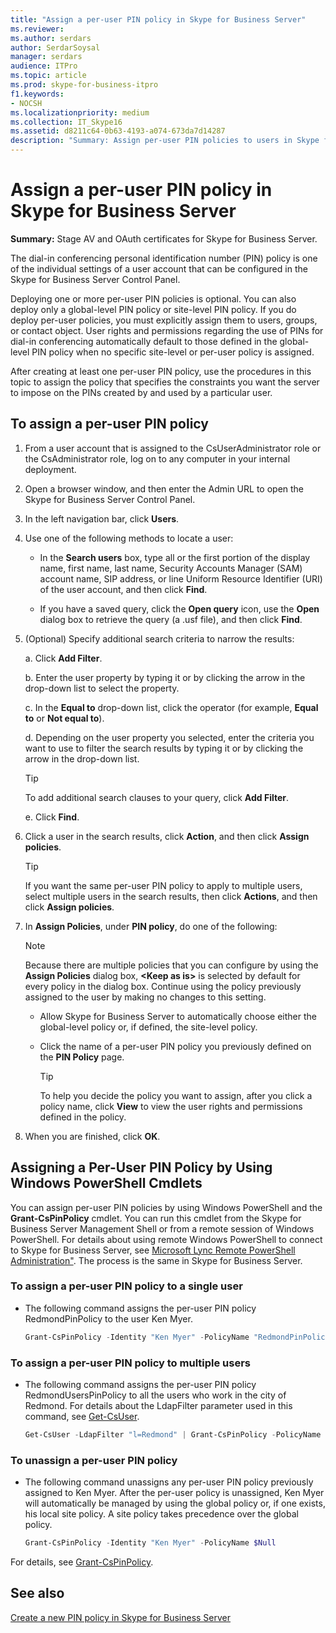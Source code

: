 ```yaml
---
title: "Assign a per-user PIN policy in Skype for Business Server"
ms.reviewer:
ms.author: serdars
author: SerdarSoysal
manager: serdars
audience: ITPro
ms.topic: article
ms.prod: skype-for-business-itpro
f1.keywords:
- NOCSH
ms.localizationpriority: medium
ms.collection: IT_Skype16
ms.assetid: d8211c64-0b63-4193-a074-673da7d14287
description: "Summary: Assign per-user PIN policies to users in Skype for Business Server."
---
```


# Assign a per-user PIN policy in Skype for Business Server

**Summary:** Stage AV and OAuth certificates for Skype for Business Server.

The dial-in conferencing personal identification number (PIN) policy is one of the individual settings of a user account that can be configured in the Skype for Business Server Control Panel.

Deploying one or more per-user PIN policies is optional. You can also deploy only a global-level PIN policy or site-level PIN policy. If you do deploy per-user policies, you must explicitly assign them to users, groups, or contact object. User rights and permissions regarding the use of PINs for dial-in conferencing automatically default to those defined in the global-level PIN policy when no specific site-level or per-user policy is assigned.

After creating at least one per-user PIN policy, use the procedures in this topic to assign the policy that specifies the constraints you want the server to impose on the PINs created by and used by a particular user.

## To assign a per-user PIN policy

1. From a user account that is assigned to the CsUserAdministrator role or the CsAdministrator role, log on to any computer in your internal deployment.

2. Open a browser window, and then enter the Admin URL to open the Skype for Business Server Control Panel.

3. In the left navigation bar, click **Users**.

4. Use one of the following methods to locate a user:

   - In the **Search users** box, type all or the first portion of the display name, first name, last name, Security Accounts Manager (SAM) account name, SIP address, or line Uniform Resource Identifier (URI) of the user account, and then click **Find**.

   - If you have a saved query, click the **Open query** icon, use the **Open** dialog box to retrieve the query (a .usf file), and then click **Find**.

5. (Optional) Specify additional search criteria to narrow the results:

   a. Click **Add Filter**.

   b. Enter the user property by typing it or by clicking the arrow in the drop-down list to select the property.

   c. In the **Equal to** drop-down list, click the operator (for example, **Equal to** or **Not equal to**).

   d. Depending on the user property you selected, enter the criteria you want to use to filter the search results by typing it or by clicking the arrow in the drop-down list.

    > [!TIP]
    > To add additional search clauses to your query, click **Add Filter**.

   e. Click **Find**.

6. Click a user in the search results, click **Action**, and then click **Assign policies**.

    > [!TIP]
    > If you want the same per-user PIN policy to apply to multiple users, select multiple users in the search results, then click **Actions**, and then click **Assign policies**.

7. In **Assign Policies**, under **PIN policy**, do one of the following:

    > [!NOTE]
    > Because there are multiple policies that you can configure by using the **Assign Policies** dialog box, **\<Keep as is\>** is selected by default for every policy in the dialog box. Continue using the policy previously assigned to the user by making no changes to this setting.

   - Allow Skype for Business Server to automatically choose either the global-level policy or, if defined, the site-level policy.

   - Click the name of a per-user PIN policy you previously defined on the **PIN Policy** page.

     > [!TIP]
     > To help you decide the policy you want to assign, after you click a policy name, click **View** to view the user rights and permissions defined in the policy.

8. When you are finished, click **OK**.

## Assigning a Per-User PIN Policy by Using Windows PowerShell Cmdlets

You can assign per-user PIN policies by using Windows PowerShell and the **Grant-CsPinPolicy** cmdlet. You can run this cmdlet from the Skype for Business Server Management Shell or from a remote session of Windows PowerShell. For details about using remote Windows PowerShell to connect to Skype for Business Server, see [Microsoft Lync Remote PowerShell Administration"](https://blog.insideo365.com/2011/08/remote-lync-powershell-administration/). The process is the same in Skype for Business Server.

### To assign a per-user PIN policy to a single user

- The following command assigns the per-user PIN policy RedmondPinPolicy to the user Ken Myer.

  ```PowerShell
  Grant-CsPinPolicy -Identity "Ken Myer" -PolicyName "RedmondPinPolicy"
  ```

### To assign a per-user PIN policy to multiple users

- The following command assigns the per-user PIN policy RedmondUsersPinPolicy to all the users who work in the city of Redmond. For details about the LdapFilter parameter used in this command, see [Get-CsUser](/powershell/module/skype/get-csuser).

  ```PowerShell
  Get-CsUser -LdapFilter "l=Redmond" | Grant-CsPinPolicy -PolicyName "RedmondUsersPinPolicy"
  ```

### To unassign a per-user PIN policy

- The following command unassigns any per-user PIN policy previously assigned to Ken Myer. After the per-user policy is unassigned, Ken Myer will automatically be managed by using the global policy or, if one exists, his local site policy. A site policy takes precedence over the global policy.

  ```PowerShell
  Grant-CsPinPolicy -Identity "Ken Myer" -PolicyName $Null
  ```

For details, see [Grant-CsPinPolicy](/powershell/module/skype/grant-cspinpolicy).

## See also

[Create a new PIN policy in Skype for Business Server](create-a-new-pin-policy.md)
